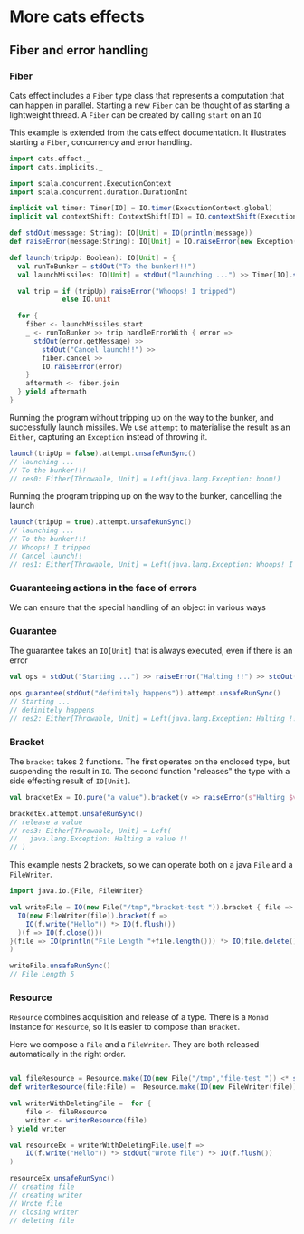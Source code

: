 # More cats effects 
## Fiber and error handling

### Fiber
Cats effect includes a `Fiber` type class that represents a computation that can happen in parallel.
Starting a new `Fiber` can be thought of as starting a lightweight thread.
A `Fiber` can be created by calling `start` on an `IO`

This example is extended from the cats effect documentation. 
It illustrates starting a `Fiber`, concurrency and error handling.

```scala
import cats.effect._
import cats.implicits._

import scala.concurrent.ExecutionContext
import scala.concurrent.duration.DurationInt

implicit val timer: Timer[IO] = IO.timer(ExecutionContext.global)
implicit val contextShift: ContextShift[IO] = IO.contextShift(ExecutionContext.global)
```
```scala
def stdOut(message: String): IO[Unit] = IO(println(message))
def raiseError(message:String): IO[Unit] = IO.raiseError(new Exception(message))

def launch(tripUp: Boolean): IO[Unit] = {
  val runToBunker = stdOut("To the bunker!!!")
  val launchMissiles: IO[Unit] = stdOut("launching ...") >> Timer[IO].sleep(1.second) >> raiseError("boom!")

  val trip = if (tripUp) raiseError("Whoops! I tripped")
             else IO.unit

  for {
    fiber <- launchMissiles.start
    _ <- runToBunker >> trip handleErrorWith { error =>
      stdOut(error.getMessage) >>
        stdOut("Cancel launch!!") >>
        fiber.cancel >>
        IO.raiseError(error)
    }
    aftermath <- fiber.join
  } yield aftermath
}
```

Running the program without tripping up on the way to the bunker, and successfully launch missiles.
We use `attempt` to materialise the result as an `Either`, capturing an `Exception` instead of throwing it.

```scala
launch(tripUp = false).attempt.unsafeRunSync()
// launching ...
// To the bunker!!!
// res0: Either[Throwable, Unit] = Left(java.lang.Exception: boom!)
```

Running the program tripping up on the way to the bunker, cancelling the launch

```scala
launch(tripUp = true).attempt.unsafeRunSync()
// launching ...
// To the bunker!!!
// Whoops! I tripped
// Cancel launch!!
// res1: Either[Throwable, Unit] = Left(java.lang.Exception: Whoops! I tripped)
```

### Guaranteeing actions in the face of errors

We can ensure that the special handling of an object in various ways

### Guarantee

The guarantee takes an `IO[Unit]` that is always executed, even if there is an error
```scala
val ops = stdOut("Starting ...") >> raiseError("Halting !!") >> stdOut("never happens")
```
```scala
ops.guarantee(stdOut("definitely happens")).attempt.unsafeRunSync()
// Starting ...
// definitely happens
// res2: Either[Throwable, Unit] = Left(java.lang.Exception: Halting !!)
```

### Bracket

The `bracket` takes 2 functions. The first operates on the enclosed type, but suspending the result in `IO`.
The second function "releases" the type with a side effecting result of `IO[Unit]`.

```scala
val bracketEx = IO.pure("a value").bracket(v => raiseError(s"Halting $v !!"))(v => stdOut(s"release $v"))
```
```scala
bracketEx.attempt.unsafeRunSync()
// release a value
// res3: Either[Throwable, Unit] = Left(
//   java.lang.Exception: Halting a value !!
// )
```

This example nests 2 brackets, so we can operate both on a java `File` and a `FileWriter`.
```scala
import java.io.{File, FileWriter}

val writeFile = IO(new File("/tmp","bracket-test ")).bracket { file =>
  IO(new FileWriter(file)).bracket(f =>
    IO(f.write("Hello")) *> IO(f.flush())
  )(f => IO(f.close()))
}(file => IO(println("File Length "+file.length())) *> IO(file.delete())
)
```
```scala
writeFile.unsafeRunSync()
// File Length 5
```

### Resource
`Resource` combines acquisition and release of a type. 
There is a `Monad` instance for `Resource`, so it is easier to compose than `Bracket`.

Here we compose a `File` and a `FileWriter`.
They are both released automatically in the right order.

```scala

val fileResource = Resource.make(IO(new File("/tmp","file-test ")) <* stdOut("creating file") )(file => IO(file.delete()) >> stdOut("deleting file"))
def writerResource(file:File) =  Resource.make(IO(new FileWriter(file)) <* stdOut("creating writer"))(w => IO(w.close()) >> stdOut("closing writer"))

val writerWithDeletingFile =  for {
    file <- fileResource
    writer <- writerResource(file)
} yield writer

val resourceEx = writerWithDeletingFile.use(f =>
    IO(f.write("Hello")) *> stdOut("Wrote file") *> IO(f.flush())
)
```
```scala
resourceEx.unsafeRunSync()
// creating file
// creating writer
// Wrote file
// closing writer
// deleting file
```

